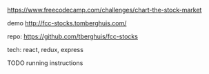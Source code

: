 https://www.freecodecamp.com/challenges/chart-the-stock-market

demo http://fcc-stocks.tomberghuis.com/

repo: https://github.com/tberghuis/fcc-stocks

tech: react, redux, express

TODO running instructions
